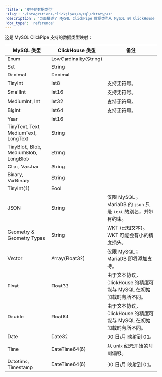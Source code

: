 ```yaml
---
'title': '支持的数据类型'
'slug': '/integrations/clickpipes/mysql/datatypes'
'description': '页面描述了 MySQL ClickPipe 数据类型从 MySQL 到 ClickHouse 的映射'
'doc_type': 'reference'
---
```


这是 MySQL ClickPipe 支持的数据类型映射：

| MySQL 类型                | ClickHouse 类型        | 备注                                                                                  |
| --------------------------| -----------------------| -------------------------------------------------------------------------------------- |
| Enum                      | LowCardinality(String) ||
| Set                       | String                 ||
| Decimal                   | Decimal                ||
| TinyInt                   | Int8                   | 支持无符号。|
| SmallInt                  | Int16                  | 支持无符号。|
| MediumInt, Int            | Int32                  | 支持无符号。|
| BigInt                    | Int64                  | 支持无符号。|
| Year                      | Int16                  ||
| TinyText, Text, MediumText, LongText | String      ||
| TinyBlob, Blob, MediumBlob, LongBlob | String      ||
| Char, Varchar             | String                 ||
| Binary, VarBinary         | String                 ||
| TinyInt(1)                | Bool                   ||
| JSON                      | String                 | 仅限 MySQL；MariaDB 的 `json` 只是 `text` 的别名，并带有约束。              |
| Geometry & Geometry Types | String                 | WKT (已知文本)。WKT 可能会有小的精度损失。                       |
| Vector                    | Array(Float32)         | 仅限 MySQL；MariaDB 即将添加支持。                                            |
| Float                     | Float32                | 由于文本协议，ClickHouse 的精度可能与 MySQL 在初始加载时有所不同。|
| Double                    | Float64                | 由于文本协议，ClickHouse 的精度可能与 MySQL 在初始加载时有所不同。|
| Date                      | Date32                 | 00 日/月 映射到 01。|
| Time                      | DateTime64(6)          | 从 unix 纪元开始的时间偏移。|
| Datetime, Timestamp       | DateTime64(6)          | 00 日/月 映射到 01。|
